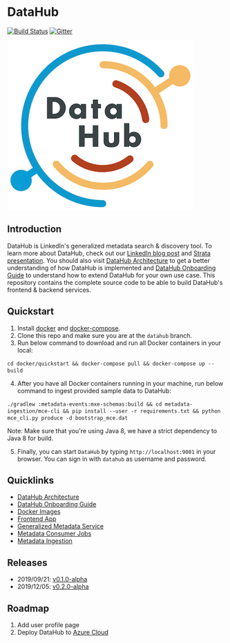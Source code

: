 # DataHub
[![Build Status](https://travis-ci.org/linkedin/datahub.svg)](https://travis-ci.org/linkedin/datahub)
[![Gitter](https://img.shields.io/gitter/room/nwjs/nw.js.svg)](https://gitter.im/linkedin/datahub)

![DataHub](docs/imgs/datahub-logo.png)

## Introduction
DataHub is LinkedIn's generalized metadata search & discovery tool. To learn more about DataHub, check out our 
[LinkedIn blog post](https://engineering.linkedin.com/blog/2019/data-hub) and [Strata presentation](https://speakerdeck.com/shirshanka/the-evolution-of-metadata-linkedins-journey-strata-nyc-2019). 
You should also visit [DataHub Architecture](docs/architecture/architecture.md) to get a better understanding of how DataHub is implemented and 
[DataHub Onboarding Guide](docs/how/entity-onboarding.md) to understand how to extend DataHub for your own use case.
This repository contains the complete source code to be able to build DataHub's frontend & backend services.

## Quickstart
1. Install [docker](https://docs.docker.com/install/) and [docker-compose](https://docs.docker.com/compose/install/).
2. Clone this repo and make sure you are at the `datahub` branch.
3. Run below command to download and run all Docker containers in your local:
```
cd docker/quickstart && docker-compose pull && docker-compose up --build
```
4. After you have all Docker containers running in your machine, run below command to ingest provided sample data to DataHub:
```
./gradlew :metadata-events:mxe-schemas:build && cd metadata-ingestion/mce-cli && pip install --user -r requirements.txt && python mce_cli.py produce -d bootstrap_mce.dat
```
Note: Make sure that you're using Java 8, we have a strict dependency to Java 8 for build.

5. Finally, you can start `DataHub` by typing `http://localhost:9001` in your browser. You can sign in with `datahub`
as username and password.

## Quicklinks
* [DataHub Architecture](docs/architecture/architecture.md)
* [DataHub Onboarding Guide](docs/how/entity-onboarding.md)
* [Docker Images](docker)
* [Frontend App](datahub-frontend)
* [Generalized Metadata Service](gms)
* [Metadata Consumer Jobs](metadata-jobs)
* [Metadata Ingestion](metadata-ingestion)

## Releases
* 2019/09/21: [v0.1.0-alpha](https://github.com/linkedin/datahub/releases/tag/datahub-v0.1.0-alpha)
* 2019/12/05: [v0.2.0-alpha](https://github.com/linkedin/datahub/releases/tag/datahub-v0.2.0-alpha)

## Roadmap
1. Add user profile page
2. Deploy DataHub to [Azure Cloud](https://azure.microsoft.com/en-us/)
